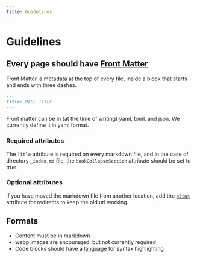 ```yaml
---
Title: Guidelines
---
```


# Guidelines

## Every page should have [Front Matter](https://gohugo.io/content-management/front-matter/)

Front Matter is metadata at the top of every file, inside a block that starts and ends with three dashes.

```md
---
Title: PAGE TITLE
---
```

Front matter can be in (at the time of writing) yaml, toml, and json. We currently define it in yaml format.

### Required attributes

The `Title` attribute is required on every markdown file, and in the case of directory `_index.md` file, the `bookCollapseSection` attribute should be set to true.

### Optional attributes

if you have moved the markdown file from another location, add the [`alias`](https://gohugo.io/content-management/urls/#aliases) attribute for redirects to keep the old url working.

## Formats

* Content must be in markdown
* webp images are encouraged, but not currently required
* Code blocks should have a [language](https://docs.github.com/en/get-started/writing-on-github/working-with-advanced-formatting/creating-and-highlighting-code-blocks#syntax-highlighting) for syntax highlighting